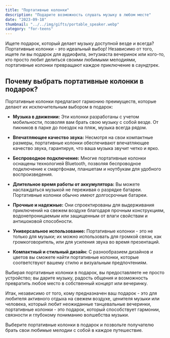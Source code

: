```yaml
---
title: "Портативные колонки"
description: "Подарите возможность слушать музыку в любом месте"
date: "2023-09-18"
thumbnail: "../../img/gifts/portable_speaker.webp"
category: "for-teens"
---
```

Ищете подарок, который делает музыку доступной везде и всегда? Портативные колонки - это идеальный выбор! Независимо от того, ищете ли вы подарок для аудиофила, энтузиаста вечеринок или кого-то, кто просто любит делиться своими любимыми мелодиями, портативные колонки превращают каждое приключение в саундтрек.

## Почему выбрать портативные колонки в подарок?

Портативные колонки предлагают гармонию преимуществ, которые делают их исключительным выбором в подарок:

- **Музыка в движении:** Эти колонки разработаны с учетом мобильности, позволяя вам брать свою музыку с собой везде. От пикников в парке до поездок на пляж, музыка всегда рядом.

- **Впечатляющее качество звука:** Несмотря на свои компактные размеры, портативные колонки обеспечивают впечатляющее качество звука, гарантируя, что ваша музыка звучит четко и ярко.

- **Беспроводное подключение:** Многие портативные колонки оснащены технологией Bluetooth, позволяя беспроводное подключение к смартфонам, планшетам и ноутбукам для удобного воспроизведения.

- **Длительное время работы от аккумулятора:** Вы можете наслаждаться музыкой не переживая о разрядке батареи. Портативные колонки обычно имеют долгосрочные батареи.

- **Прочные и надежные:** Они спроектированы для выдерживания приключений на свежем воздухе благодаря прочным конструкциям, водонепроницаемым или защищенным от влаги свойствам и антишоковой способности.

- **Универсальное использование:** Портативные колонки - это не только для музыки; их можно использовать для громкой связи, как громкоговоритель, или для усиления звука во время презентаций.

- **Компактный и стильный дизайн:** С разнообразием дизайнов и цветов вы сможете найти портативные колонки, которые соответствуют вашему стилю и визуальным предпочтениям.

Выбирая портативные колонки в подарок, вы предоставляете не просто устройство; вы дарите музыку, радость общения и возможность превратить любое место в собственный концерт или вечеринку.

Итак, независимо от того, кому предназначен ваш подарок - это для любителя активного отдыха на свежем воздухе, ценителя музыки или человека, который любит неожиданные танцевальные вечеринки, портативные колонки - это подарок, который способствует гармонии, связности и глубокому пониманию волшебства музыки.

Выберите портативные колонки в подарок и позвольте получателю брать свои любимые мелодии с собой в каждое путешествие.
